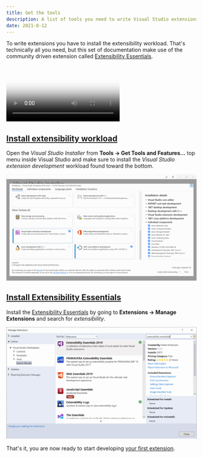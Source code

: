 ```yaml
---
title: Get the tools
description: A list of tools you need to write Visual Studio extensions and how to install them.
date: 2021-8-12
---
```


To write extensions you have to install the extensibility workload. That's technically all you need, but this set of documentation make use of the community driven extension called [Extensibility Essentials](https://marketplace.visualstudio.com/items?itemName=MadsKristensen.ExtensibilityEssentials2019).  

<video controls poster="../assets/img/get-the-tools-poster.png">
  <source src="../assets/video/get-the-tools.mp4" type="video/mp4" />
</video>

## [Install extensibility workload](#install-extensibility-workload)

Open the *Visual Studio Installer* from **Tools -> Get Tools and Features...** top menu inside Visual Studio and make sure to install the *Visual Studio extension development* workload found toward the bottom.

![VS Installer showing the extensibility workload](../assets/img/vs-installer.png)

## [Install Extensibility Essentials](#install-extensibility-essentials)
Install the [Extensibility Essentials](https://marketplace.visualstudio.com/items?itemName=MadsKristensen.ExtensibilityEssentials2019) by going to **Extensions -> Manage Extensions** and search for *extensibility*.

![Install Extensibility Essentials from the Extension Manager dialog](../assets/img/install-ext-essentials.png)

That's it, you are now ready to start developing [your first extension](your-first-extension.md).
